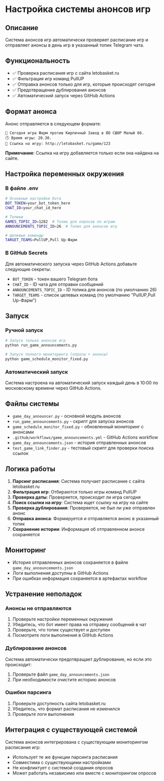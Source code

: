 # Настройка системы анонсов игр

## Описание

Система анонсов игр автоматически проверяет расписание игр и отправляет анонсы в день игр в указанный топик Telegram чата.

## Функциональность

- ✅ Проверка расписания игр с сайта letobasket.ru
- ✅ Фильтрация игр команд PullUP
- ✅ Отправка анонсов только для игр, которые происходят сегодня
- ✅ Предотвращение дублирования анонсов
- ✅ Автоматический запуск через GitHub Actions

## Формат анонса

Анонс отправляется в следующем формате:

```
🏀 Сегодня игра Фарм против Кирпичный Завод в ВО СШОР Малый 66.
🕐 Время игры: 20.30.
🔗 Ссылка на игру: http://letobasket.ru/game/123
```

**Примечание**: Ссылка на игру добавляется только если она найдена на сайте.

## Настройка переменных окружения

### В файле .env

```bash
# Основные настройки бота
BOT_TOKEN=your_bot_token_here
CHAT_ID=your_chat_id_here

# Топики
GAMES_TOPIC_ID=1282  # Топик для опросов по играм
ANNOUNCEMENTS_TOPIC_ID=26  # Топик для анонсов игр

# Целевые команды
TARGET_TEAMS=PullUP,Pull Up-Фарм
```

### В GitHub Secrets

Для автоматического запуска через GitHub Actions добавьте следующие секреты:

- `BOT_TOKEN` - токен вашего Telegram бота
- `CHAT_ID` - ID чата для отправки сообщений
- `ANNOUNCEMENTS_TOPIC_ID` - ID топика для анонсов (по умолчанию 26)
- `TARGET_TEAMS` - список целевых команд (по умолчанию "PullUP,Pull Up-Фарм")

## Запуск

### Ручной запуск

```bash
# Запуск только анонсов игр
python run_game_announcements.py

# Запуск полного мониторинга (опросы + анонсы)
python game_schedule_monitor_fixed.py
```

### Автоматический запуск

Система настроена на автоматический запуск каждый день в 10:00 по московскому времени через GitHub Actions.

## Файлы системы

- `game_day_announcer.py` - основной модуль анонсов
- `run_game_announcements.py` - скрипт для запуска анонсов
- `game_schedule_monitor_fixed.py` - обновленный мониторинг с анонсами
- `.github/workflows/game_announcements.yml` - GitHub Actions workflow
- `game_day_announcements.json` - история отправленных анонсов
- `test_game_link_finder.py` - тестовый скрипт для проверки поиска ссылок

## Логика работы

1. **Парсинг расписания**: Система получает расписание с сайта letobasket.ru
2. **Фильтрация игр**: Отбираются только игры команд PullUP
3. **Проверка даты**: Проверяется, происходит ли игра сегодня
4. **Поиск ссылки на игру**: Система ищет ссылку на игру на сайте
5. **Проверка дублирования**: Проверяется, не был ли уже отправлен анонс
6. **Отправка анонса**: Формируется и отправляется анонс в указанный топик
7. **Сохранение истории**: Информация об отправленном анонсе сохраняется

## Мониторинг

- История отправленных анонсов сохраняется в файле `game_day_announcements.json`
- Логи выполнения доступны в GitHub Actions
- При ошибках информация сохраняется в артефактах workflow

## Устранение неполадок

### Анонсы не отправляются

1. Проверьте настройки переменных окружения
2. Убедитесь, что бот имеет права на отправку сообщений в чат
3. Проверьте, что топик существует и доступен
4. Посмотрите логи выполнения в GitHub Actions

### Дублирование анонсов

Система автоматически предотвращает дублирование, но если это происходит:
1. Проверьте файл `game_day_announcements.json`
2. При необходимости очистите историю анонсов

### Ошибки парсинга

1. Проверьте доступность сайта letobasket.ru
2. Убедитесь, что формат расписания не изменился
3. Проверьте логи выполнения

## Интеграция с существующей системой

Система анонсов интегрирована с существующим мониторингом расписания игр:

- Использует те же функции парсинга расписания
- Совместима с существующими настройками
- Не конфликтует с системой создания опросов
- Может работать независимо или вместе с мониторингом опросов
